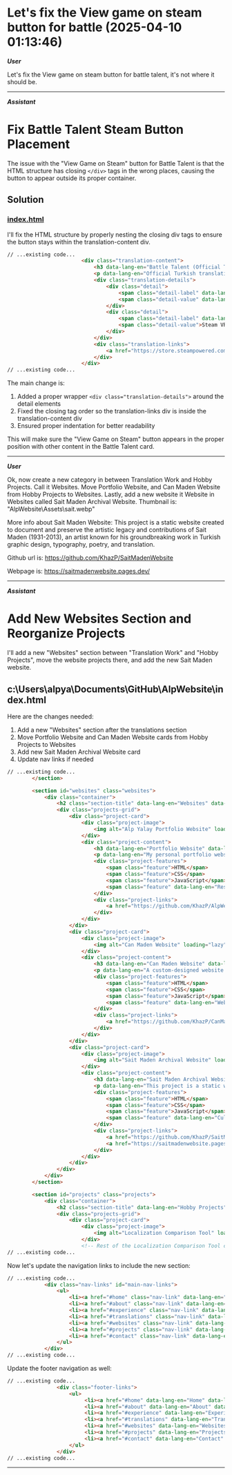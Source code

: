 <!-- Generated by SpecStory -->

# Let's fix the View game on steam button for battle (2025-04-10 01:13:46)

_**User**_

Let's fix the View game on steam button for battle talent, it's not where it should be.

---

_**Assistant**_

# Fix Battle Talent Steam Button Placement

The issue with the "View Game on Steam" button for Battle Talent is that the HTML structure has closing `</div>` tags in the wrong places, causing the button to appear outside its proper container.

## Solution

### [index.html](file:///c%3A/Users/alpya/Documents/GitHub/AlpWebsite/index.html)

I'll fix the HTML structure by properly nesting the closing div tags to ensure the button stays within the translation-content div.

````html
// ...existing code...
                        <div class="translation-content">
                            <h3 data-lang-en="Battle Talent (Official Translation)" data-lang-tr="Battle Talent (Resmi Çeviri)">Battle Talent (Official Translation)</h3>
                            <p data-lang-en="Official Turkish translation for this physics-based VR sword-fighting game. Provided professional localization services to ensure the game is accessible to Turkish-speaking players." data-lang-tr="Bu, fizik tabanlı VR kılıç dövüşü oyununun resmi Türkçe çevirisidir. Oyunun Türkçe konuşan oyuncular için erişilebilir olmasını sağlamak üzere profesyonel yerelleştirme hizmetleri sundum.">Official Turkish translation for this physics-based VR sword-fighting game. Provided professional localization services to ensure the game is accessible to Turkish-speaking players.</p>
                            <div class="translation-details">
                                <div class="detail">
                                    <span class="detail-label" data-lang-en="Type:" data-lang-tr="Tür:">Type:</span>
                                    <span class="detail-value" data-lang-en="Official localization" data-lang-tr="Resmi yerelleştirme">Official localization</span>
                                </div>
                                <div class="detail">
                                    <span class="detail-label" data-lang-en="Platform:" data-lang-tr="Platform:">Platform:</span>
                                    <span class="detail-value">Steam VR</span>
                                </div>
                            </div>
                            <div class="translation-links">
                                <a href="https://store.steampowered.com/app/1325900/Battle_Talent/" target="_blank" rel="noopener noreferrer" class="btn btn-sm" data-lang-en="View Game on Steam" data-lang-tr="Oyunu Steam'de Görüntüle">View Game on Steam</a>
                            </div>
                        </div>
// ...existing code...
````

The main change is:
1. Added a proper wrapper `<div class="translation-details">` around the detail elements
2. Fixed the closing tag order so the translation-links div is inside the translation-content div
3. Ensured proper indentation for better readability

This will make sure the "View Game on Steam" button appears in the proper position with other content in the Battle Talent card.

---

_**User**_

Ok, now create a new category in between Translation Work and Hobby Projects. Call it Websites. Move Portfolio Website, and Can Maden Website from Hobby Projects to Websites. Lastly, add a new website it Website in Websites called Sait Maden Archival Website. Thumbnail is: "AlpWebsite\Assets\sait.webp"

More info about Sait Maden Website: This project is a static website created to document and preserve the artistic legacy and contributions of Sait Maden (1931-2013), an artist known for his groundbreaking work in Turkish graphic design, typography, poetry, and translation.

Github url is: https://github.com/KhazP/SaitMadenWebsite

Webpage is: https://saitmadenwebsite.pages.dev/



---

_**Assistant**_

# Add New Websites Section and Reorganize Projects

I'll add a new "Websites" section between "Translation Work" and "Hobby Projects", move the website projects there, and add the new Sait Maden website.

## c:\Users\alpya\Documents\GitHub\AlpWebsite\index.html

Here are the changes needed:

1. Add a new "Websites" section after the translations section
2. Move Portfolio Website and Can Maden Website cards from Hobby Projects to Websites
3. Add new Sait Maden Archival Website card
4. Update nav links if needed

````html
// ...existing code...
        </section>

        <section id="websites" class="websites">
            <div class="container">
                <h2 class="section-title" data-lang-en="Websites" data-lang-tr="Web Siteleri">Websites</h2>
                <div class="projects-grid">
                    <div class="project-card">
                        <div class="project-image">
                            <img alt="Alp Yalay Portfolio Website" loading="lazy" src="Assets/alp.webp" width="600" height="400" onerror="this.onerror=null; this.src='https://placehold.co/600x400/cccccc/ffffff?text=Portfolio+Website';">
                        </div>
                        <div class="project-content">
                            <h3 data-lang-en="Portfolio Website" data-lang-tr="Portfolyo Web Sitesi">Portfolio Website</h3>
                            <p data-lang-en="My personal portfolio website showcasing translation work, projects, and professional experience. Built with HTML, CSS, and JavaScript for a responsive, multilingual experience." data-lang-tr="Çeviri çalışmalarımı, projelerimi ve profesyonel deneyimimi sergileyen kişisel portfolyo web sitem. Duyarlı, çok dilli bir deneyim için HTML, CSS ve JavaScript ile oluşturulmuştur.">My personal portfolio website showcasing translation work, projects, and professional experience. Built with HTML, CSS, and JavaScript for a responsive, multilingual experience.</p>
                            <div class="project-features">
                                <span class="feature">HTML</span>
                                <span class="feature">CSS</span>
                                <span class="feature">JavaScript</span>
                                <span class="feature" data-lang-en="Responsive Design" data-lang-tr="Duyarlı Tasarım">Responsive Design</span>
                            </div>
                            <div class="project-links">
                                <a href="https://github.com/KhazP/AlpWebsite" target="_blank" rel="noopener noreferrer" class="btn btn-sm" data-lang-en="View on GitHub" data-lang-tr="GitHub'da Görüntüle">View on GitHub</a>
                            </div>
                        </div>
                    </div>
                    <div class="project-card">
                        <div class="project-image">
                            <img alt="Can Maden Website" loading="lazy" src="Assets/can.webp" width="600" height="400" onerror="this.onerror=null; this.src='https://placehold.co/600x400/cccccc/ffffff?text=Can+Maden';">
                        </div>
                        <div class="project-content">
                            <h3 data-lang-en="Can Maden Website" data-lang-tr="Can Maden Web Sitesi">Can Maden Website</h3>
                            <p data-lang-en="A custom-designed website developed for Can Maden, featuring a modern, responsive design with clean aesthetics and optimized performance." data-lang-tr="Can Maden için özel tasarlanmış, modern, duyarlı tasarıma, temiz estetiğe ve optimize edilmiş performansa sahip bir web sitesi.">A custom-designed website developed for Can Maden, featuring a modern, responsive design with clean aesthetics and optimized performance.</p>
                            <div class="project-features">
                                <span class="feature">HTML</span>
                                <span class="feature">CSS</span>
                                <span class="feature">JavaScript</span>
                                <span class="feature" data-lang-en="Web Design" data-lang-tr="Web Tasarım">Web Design</span>
                            </div>
                            <div class="project-links">
                                <a href="https://github.com/KhazP/CanMadenWebsite" target="_blank" rel="noopener noreferrer" class="btn btn-sm" data-lang-en="View on GitHub" data-lang-tr="GitHub'da Görüntüle">View on GitHub</a>
                            </div>
                        </div>
                    </div>
                    <div class="project-card">
                        <div class="project-image">
                            <img alt="Sait Maden Archival Website" loading="lazy" src="Assets/sait.webp" width="600" height="400" onerror="this.onerror=null; this.src='https://placehold.co/600x400/cccccc/ffffff?text=Sait+Maden';">
                        </div>
                        <div class="project-content">
                            <h3 data-lang-en="Sait Maden Archival Website" data-lang-tr="Sait Maden Arşiv Sitesi">Sait Maden Archival Website</h3>
                            <p data-lang-en="This project is a static website created to document and preserve the artistic legacy and contributions of Sait Maden (1931-2013), an artist known for his groundbreaking work in Turkish graphic design, typography, poetry, and translation." data-lang-tr="Bu proje, Türk grafik tasarımı, tipografi, şiir ve çeviri alanlarında çığır açan çalışmalarıyla tanınan sanatçı Sait Maden'in (1931-2013) sanatsal mirasını ve katkılarını belgelemek ve korumak için oluşturulmuş statik bir web sitesidir.">This project is a static website created to document and preserve the artistic legacy and contributions of Sait Maden (1931-2013), an artist known for his groundbreaking work in Turkish graphic design, typography, poetry, and translation.</p>
                            <div class="project-features">
                                <span class="feature">HTML</span>
                                <span class="feature">CSS</span>
                                <span class="feature">JavaScript</span>
                                <span class="feature" data-lang-en="Cultural Heritage" data-lang-tr="Kültürel Miras">Cultural Heritage</span>
                            </div>
                            <div class="project-links">
                                <a href="https://github.com/KhazP/SaitMadenWebsite" target="_blank" rel="noopener noreferrer" class="btn btn-sm" data-lang-en="View on GitHub" data-lang-tr="GitHub'da Görüntüle">View on GitHub</a>
                                <a href="https://saitmadenwebsite.pages.dev/" target="_blank" rel="noopener noreferrer" class="btn btn-sm" data-lang-en="Visit Website" data-lang-tr="Siteyi Ziyaret Et">Visit Website</a>
                            </div>
                        </div>
                    </div>
                </div>
            </div>
        </section>

        <section id="projects" class="projects">
            <div class="container">
                <h2 class="section-title" data-lang-en="Hobby Projects" data-lang-tr="Hobi Projeleri">Hobby Projects</h2>
                <div class="projects-grid">
                    <div class="project-card">
                        <div class="project-image">
                            <img alt="Localization Comparison Tool" loading="lazy" src="Assets/localizationappthumbnail.webp" width="600" height="400" onerror="this.onerror=null; this.src='https://placehold.co/600x400/cccccc/ffffff?text=Loc+Tool';">
                        </div>
                        <!-- Rest of the Localization Comparison Tool card -->
// ...existing code...
````

Now let's update the navigation links to include the new section:

````html
// ...existing code...
            <div class="nav-links" id="main-nav-links">
                <ul>
                    <li><a href="#home" class="nav-link" data-lang-en="Home" data-lang-tr="Ana Sayfa">Home</a></li>
                    <li><a href="#about" class="nav-link" data-lang-en="About" data-lang-tr="Hakkımda">About</a></li>
                    <li><a href="#experience" class="nav-link" data-lang-en="Experience" data-lang-tr="Deneyim">Experience</a></li>
                    <li><a href="#translations" class="nav-link" data-lang-en="Translations" data-lang-tr="Çeviriler">Translations</a></li>
                    <li><a href="#websites" class="nav-link" data-lang-en="Websites" data-lang-tr="Web Siteleri">Websites</a></li>
                    <li><a href="#projects" class="nav-link" data-lang-en="Projects" data-lang-tr="Projeler">Projects</a></li>
                    <li><a href="#contact" class="nav-link" data-lang-en="Contact" data-lang-tr="İletişim">Contact</a></li>
                </ul>
            </div>
// ...existing code...
````

Update the footer navigation as well:

````html
// ...existing code...
                <div class="footer-links">
                    <ul>
                         <li><a href="#home" data-lang-en="Home" data-lang-tr="Ana Sayfa">Home</a></li>
                         <li><a href="#about" data-lang-en="About" data-lang-tr="Hakkımda">About</a></li>
                         <li><a href="#experience" data-lang-en="Experience" data-lang-tr="Deneyim">Experience</a></li>
                         <li><a href="#translations" data-lang-en="Translations" data-lang-tr="Çeviriler">Translations</a></li>
                         <li><a href="#websites" data-lang-en="Websites" data-lang-tr="Web Siteleri">Websites</a></li>
                         <li><a href="#projects" data-lang-en="Projects" data-lang-tr="Projeler">Projects</a></li>
                         <li><a href="#contact" data-lang-en="Contact" data-lang-tr="İletişim">Contact</a></li>
                    </ul>
                </div>
// ...existing code...
````

---

